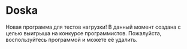 # Doska
Новая программа для тестов нагрузки! В данный момент создана с целью выигрыша на конкурсе программистов. Пожалуйста, воспользуйтесь программой и можете её удалить.
